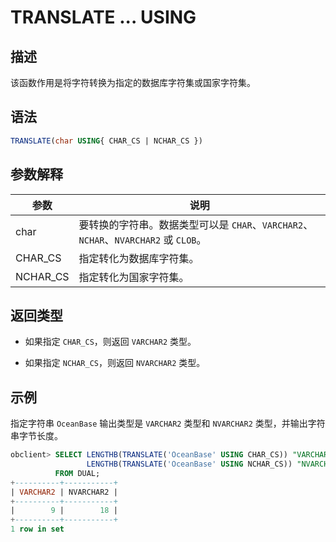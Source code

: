 TRANSLATE ... USING 
========================================



描述 
-----------------------

该函数作用是将字符转换为指定的数据库字符集或国家字符集。

语法 
-----------------------

```sql
TRANSLATE(char USING{ CHAR_CS | NCHAR_CS })
```



参数解释 
-------------------------



|    参数    |                               说明                                |
|----------|-----------------------------------------------------------------|
| char     | 要转换的字符串。数据类型可以是 `CHAR`、`VARCHAR2`、`NCHAR`、`NVARCHAR2` 或 `CLOB`。 |
| CHAR_CS  | 指定转化为数据库字符集。                                                    |
| NCHAR_CS | 指定转化为国家字符集。                                                     |



返回类型 
-------------------------

* 如果指定 `CHAR_CS`，则返回 `VARCHAR2` 类型。

  

* 如果指定 `NCHAR_CS`，则返回 `NVARCHAR2` 类型。

  




示例 
-----------------------

指定字符串 `OceanBase` 输出类型是 `VARCHAR2` 类型和 `NVARCHAR2` 类型，并输出字符串字节长度。

```sql
obclient> SELECT LENGTHB(TRANSLATE('OceanBase' USING CHAR_CS)) "VARCHAR2",
                 LENGTHB(TRANSLATE('OceanBase' USING NCHAR_CS)) "NVARCHAR2"
          FROM DUAL;
+----------+-----------+
| VARCHAR2 | NVARCHAR2 |
+----------+-----------+
|        9 |        18 |
+----------+-----------+
1 row in set
```


